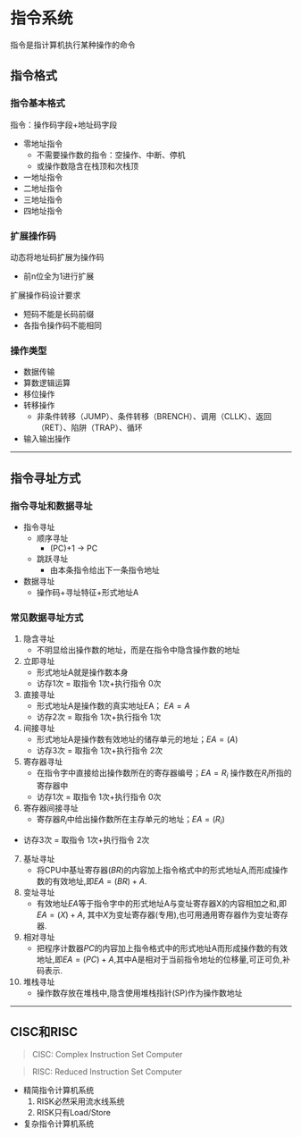 # 指令系统

指令是指计算机执行某种操作的命令
## 指令格式
### 指令基本格式

指令：操作码字段+地址码字段

- 零地址指令
  - 不需要操作数的指令：空操作、中断、停机
  - 或操作数隐含在栈顶和次栈顶
- 一地址指令
- 二地址指令
- 三地址指令
- 四地址指令   

### 扩展操作码
动态将地址码扩展为操作码
- 前n位全为1进行扩展

扩展操作码设计要求

- 短码不能是长码前缀
- 各指令操作码不能相同

### 操作类型
- 数据传输
- 算数逻辑运算
- 移位操作
- 转移操作
  - 非条件转移（JUMP）、条件转移（BRENCH）、调用（CLLK）、返回（RET）、陷阱（TRAP）、循环
- 输入输出操作
------------
## 指令寻址方式
### 指令寻址和数据寻址
- 指令寻址
  - 顺序寻址
    - (PC)+1 $\rightarrow$ PC
  - 跳跃寻址
    - 由本条指令给出下一条指令地址
- 数据寻址
  - 操作码+寻址特征+形式地址A
### 常见数据寻址方式
1. 隐含寻址
     - 不明显给出操作数的地址，而是在指令中隐含操作数的地址
2. 立即寻址
     - 形式地址A就是操作数本身
     - 访存1次 = 取指令 1次+执行指令 0次
3. 直接寻址
    - 形式地址A是操作数的真实地址EA； $EA=A$
    - 访存2次 = 取指令 1次+执行指令 1次
4. 间接寻址
     - 形式地址A是操作数有效地址的储存单元的地址；$EA=(A)$
     - 访存3次 = 取指令 1次+执行指令 2次
5. 寄存器寻址
     - 在指令字中直接给出操作数所在的寄存器编号；$EA = R_i$ 操作数在$R_i$所指的寄存器中
     - 访存1次 = 取指令 1次+执行指令 0次
6. 寄存器间接寻址
     - 寄存器$R_i$中给出操作数所在主存单元的地址；$EA=(R_i)$
  - 访存3次 = 取指令 1次+执行指令 2次
7. 基址寻址
     - 将CPU中基址寄存器$(BR)$的内容加上指令格式中的形式地址A,而形成操作数的有效地址,即$EA=(BR)+A$.
8. 变址寻址
     - 有效地址$EA$等于指令字中的形式地址A与变址寄存器X的内容相加之和,即$EA=(X)+A$, 其中$X$为变址寄存器(专用),也可用通用寄存器作为变址寄存器.
9. 相对寻址
     - 把程序计数器$PC$的内容加上指令格式中的形式地址A而形成操作数的有效地址,即$EA=(PC)+A$,其中A是相对于当前指令地址的位移量,可正可负,补码表示.
10. 堆栈寻址
      - 操作数存放在堆栈中,隐含使用堆栈指针(SP)作为操作数地址

-----------------

## CISC和RISC
> CISC: Complex Instruction Set Computer 

> RISC: Reduced Instruction Set Computer

- 精简指令计算机系统
  1. RISK必然采用流水线系统
  2. RISK只有Load/Store
- 复杂指令计算机系统
